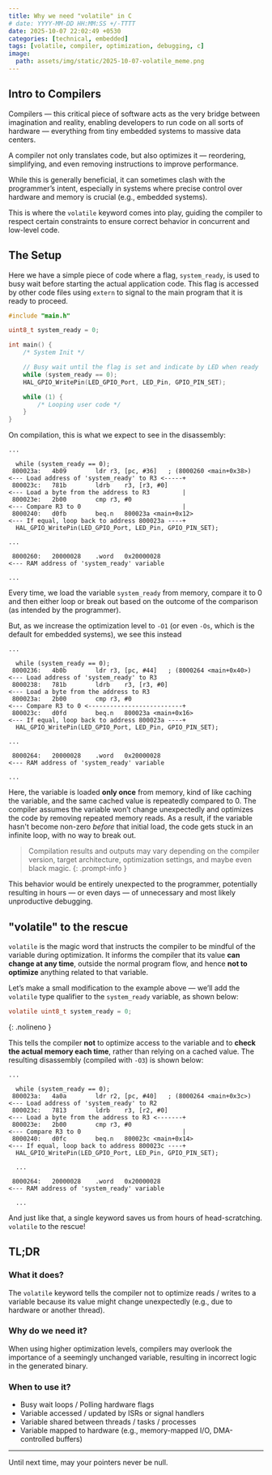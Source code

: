 ```yaml
---
title: Why we need "volatile" in C
# date: YYYY-MM-DD HH:MM:SS +/-TTTT
date: 2025-10-07 22:02:49 +0530
categories: [technical, embedded]
tags: [volatile, compiler, optimization, debugging, c]
image:
  path: assets/img/static/2025-10-07-volatile_meme.png
---
```


<!-- ![volatile to the rescue](https://i.imgflip.com/a8fcsw.jpg) -->

## Intro to Compilers

Compilers — this critical piece of software acts as the very bridge between imagination and reality, enabling developers to run code on all sorts of hardware — everything from tiny embedded systems to massive data centers. 

A compiler not only translates code, but also optimizes it — reordering, simplifying, and even removing instructions to improve performance. 

While this is generally beneficial, it can sometimes clash with the programmer’s intent, especially in systems where precise control over hardware and memory is crucial (e.g., embedded systems). 

This is where the `volatile` keyword comes into play, guiding the compiler to respect certain constraints to ensure correct behavior in concurrent and low-level code.

## The Setup

Here we have a simple piece of code where a flag, `system_ready`, is used to busy wait before starting the actual application code. This flag is accessed by other code files using `extern` to signal to the main program that it is ready to proceed.

``` c
#include "main.h"

uint8_t system_ready = 0;

int main() {
    /* System Init */

    // Busy wait until the flag is set and indicate by LED when ready
    while (system_ready == 0);
    HAL_GPIO_WritePin(LED_GPIO_Port, LED_Pin, GPIO_PIN_SET);

    while (1) {
        /* Looping user code */
    }
}
```

On compilation, this is what we expect to see in the disassembly:

```
...

  while (system_ready == 0);
 800023a:	4b09      	ldr	r3, [pc, #36]	; (8000260 <main+0x38>)     <--- Load address of 'system_ready' to R3 <-----+
 800023c:	781b      	ldrb	r3, [r3, #0]                                <--- Load a byte from the address to R3         |
 800023e:	2b00      	cmp	r3, #0                                      <--- Compare R3 to 0                            |
 8000240:	d0fb      	beq.n	800023a <main+0x12>                         <--- If equal, loop back to address 800023a ----+
  HAL_GPIO_WritePin(LED_GPIO_Port, LED_Pin, GPIO_PIN_SET);

...

 8000260:	20000028 	.word	0x20000028                                  <--- RAM address of 'system_ready' variable

...
```

Every time, we load the variable `system_ready` from memory, compare it to 0 and then either loop or break out based on the outcome of the comparison (as intended by the programmer).

But, as we increase the optimization level to `-O1` (or even `-Os`, which is the default for embedded systems), we see this instead

``` 
...

  while (system_ready == 0);
 8000236:	4b0b      	ldr	r3, [pc, #44]	; (8000264 <main+0x40>)     <--- Load address of 'system_ready' to R3
 8000238:	781b      	ldrb	r3, [r3, #0]                                <--- Load a byte from the address to R3
 800023a:	2b00      	cmp	r3, #0                                      <--- Compare R3 to 0 <--------------------------+
 800023c:	d0fd      	beq.n	800023a <main+0x16>                         <--- If equal, loop back to address 800023a ----+
  HAL_GPIO_WritePin(LED_GPIO_Port, LED_Pin, GPIO_PIN_SET);

...

 8000264:	20000028 	.word	0x20000028                                  <--- RAM address of 'system_ready' variable

...
```

Here, the variable is loaded **only once** from memory, kind of like caching the variable, and the same cached value is repeatedly compared to 0. The compiler assumes the variable won’t change unexpectedly and optimizes the code by removing repeated memory reads. As a result, if the variable hasn't become non-zero *before* that initial load, the code gets stuck in an infinite loop, with no way to break out.

> Compilation results and outputs may vary depending on the compiler version, target architecture, optimization settings, and maybe even black magic.
{: .prompt-info }

This behavior would be entirely unexpected to the programmer, potentially resulting in hours — or even days — of unnecessary and most likely unproductive debugging.

## "volatile" to the rescue

`volatile` is the magic word that instructs the compiler to be mindful of the variable during optimization. It informs the compiler that its value **can change at any time**, outside the normal program flow, and hence **not to optimize** anything related to that variable.

Let’s make a small modification to the example above — we’ll add the `volatile` type qualifier to the `system_ready` variable, as shown below:

``` c
volatile uint8_t system_ready = 0;
```
{: .nolineno }

This tells the compiler **not** to optimize access to the variable and to **check the actual memory each time**, rather than relying on a cached value. The resulting disassembly (compiled with `-O3`) is shown below:

```
...

  while (system_ready == 0);
 800023a:	4a0a      	ldr	r2, [pc, #40]	; (8000264 <main+0x3c>)     <--- Load address of 'system_ready' to R2
 800023c:	7813      	ldrb	r3, [r2, #0]                                <--- Load a byte from the address to R3 <-------+
 800023e:	2b00      	cmp	r3, #0                                      <--- Compare R3 to 0                            |
 8000240:	d0fc      	beq.n	800023c <main+0x14>                         <--- If equal, loop back to address 800023c ----+
  HAL_GPIO_WritePin(LED_GPIO_Port, LED_Pin, GPIO_PIN_SET);

  ...

 8000264:	20000028 	.word	0x20000028                                  <--- RAM address of 'system_ready' variable

  ...
```

And just like that, a single keyword saves us from hours of head-scratching. `volatile` to the rescue!

## TL;DR

### What it does?

The `volatile` keyword tells the compiler not to optimize reads / writes to a variable because its value might change unexpectedly (e.g., due to hardware or another thread).

### Why do we need it?

When using higher optimization levels, compilers may overlook the importance of a seemingly unchanged variable, resulting in incorrect logic in the generated binary.

### When to use it?

- Busy wait loops / Polling hardware flags
- Variable accessed / updated by ISRs or signal handlers
- Variable shared between threads / tasks / processes
- Variable mapped to hardware (e.g., memory-mapped I/O, DMA-controlled buffers)

---

Until next time, may your pointers never be null.